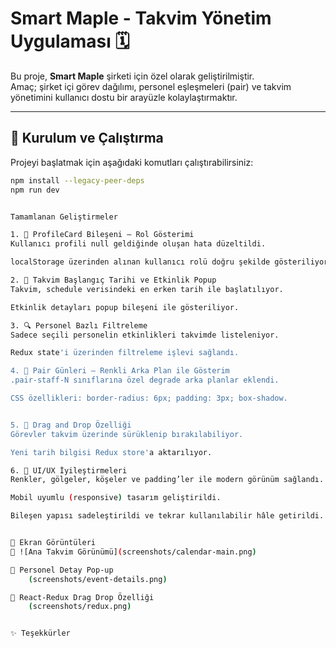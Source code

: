 # Smart Maple - Takvim Yönetim Uygulaması 🗓️

Bu proje, **Smart Maple** şirketi için özel olarak geliştirilmiştir.  
Amaç; şirket içi görev dağılımı, personel eşleşmeleri (pair) ve takvim yönetimini kullanıcı dostu bir arayüzle kolaylaştırmaktır.

---

## 🚀 Kurulum ve Çalıştırma

Projeyi başlatmak için aşağıdaki komutları çalıştırabilirsiniz:

```bash
npm install --legacy-peer-deps
npm run dev


Tamamlanan Geliştirmeler

1. 🔐 ProfileCard Bileşeni – Rol Gösterimi 
Kullanıcı profili null geldiğinde oluşan hata düzeltildi.

localStorage üzerinden alınan kullanıcı rolü doğru şekilde gösteriliyor.

2. 📅 Takvim Başlangıç Tarihi ve Etkinlik Popup 
Takvim, schedule verisindeki en erken tarih ile başlatılıyor.

Etkinlik detayları popup bileşeni ile gösteriliyor.

3. 🔍 Personel Bazlı Filtreleme 
Sadece seçili personelin etkinlikleri takvimde listeleniyor.

Redux state'i üzerinden filtreleme işlevi sağlandı.

4. 🎨 Pair Günleri – Renkli Arka Plan ile Gösterim 
.pair-staff-N sınıflarına özel degrade arka planlar eklendi.

CSS özellikleri: border-radius: 6px; padding: 3px; box-shadow.


5. 🔁 Drag and Drop Özelliği 
Görevler takvim üzerinde sürüklenip bırakılabiliyor.

Yeni tarih bilgisi Redux store'a aktarılıyor.

6. 🧩 UI/UX İyileştirmeleri
Renkler, gölgeler, köşeler ve padding’ler ile modern görünüm sağlandı.

Mobil uyumlu (responsive) tasarım geliştirildi.

Bileşen yapısı sadeleştirildi ve tekrar kullanılabilir hâle getirildi.


📸 Ekran Görüntüleri
🔹 ![Ana Takvim Görünümü](screenshots/calendar-main.png)

🔹 Personel Detay Pop-up
    (screenshots/event-details.png)

🔹 React-Redux Drag Drop Özelliği
    (screenshots/redux.png)


✨ Teşekkürler
